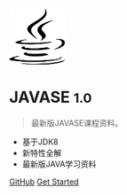 <img src="_media/1.png" width="100px" height="100px">

# JAVASE <small>1.0</small>

> 最新版JAVASE课程资料。

- 基于JDK8
- 新特性全解
- 最新版JAVA学习资料

[GitHub](https://github.com/chanhuiwumeng/Java-Class.git)
[Get Started](README.md)

